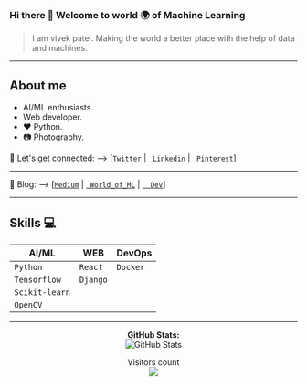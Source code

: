 ### Hi there 👋 Welcome to world 🌍 of Machine Learning 
  > I am vivek patel.
  > Making the world a better place with the help of data and machines.

---

## About me
<!-- - I’m currently student at SVIT vasad.<br> -->
- AI/ML enthusiasts.<br>
- Web developer. <br>
- :heart: Python.
- :camera: Photography.<br>

🤝 Let's get connected: --> [[`Twitter`](https://www.twitter.com/Vivek2509_) | [` Linkedin`](https://www.linkedin.com/in/vivek2509/) 
| [` Pinterest`](https://in.pinterest.com/Vivek2509_/)]

--- 

📖 Blog:  --> [[`Medium`](https://vivek2509.medium.com/) | [` World_of_ML`](https://vivek2509.github.io/World_of_ML/) | [`  Dev`](https://dev.to/vivek2509)]
  
---
## Skills :computer:


| **AI/ML**     | **WEB**       | **DevOps**    |
| ------------- | ------------- | ------------- |
| `Python`      | `React`       | `Docker`      |
| `Tensorflow`  | `Django`      |               |
| `Scikit-learn`|               |               |
| `OpenCV`      |               |               |


---

<p align="center">
  <b>GitHub Stats:</b><br/>
  <img alt="GitHub Stats" src="https://github-readme-stats.vercel.app/api?username=Vivek2509&count_private=true&&show_icons=true&theme=dark"/>
</p>
<!--
<b>Top Languages:</b><br/>
  <img alt="Top Languages" src="https://github-readme-stats.vercel.app/api/top-langs/?username=Vivek2509">
<br>
-->
<p align="center"> 
  Visitors count<br>
  <img src="https://profile-counter.glitch.me/Vivek2509/count.svg" />
</p>
